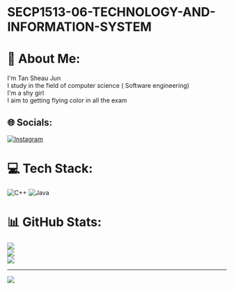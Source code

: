 # SECP1513-06-TECHNOLOGY-AND-INFORMATION-SYSTEM
# 💫 About Me:
I'm Tan Sheau Jun<br>I study in the field of computer science ( Software engineering)<br>I'm a shy girl<br>I aim to getting flying color in all the exam


## 🌐 Socials:
[![Instagram](https://img.shields.io/badge/Instagram-%23E4405F.svg?logo=Instagram&logoColor=white)](https://instagram.com/sheaujun_0110) 

# 💻 Tech Stack:
![C++](https://img.shields.io/badge/c++-%2300599C.svg?style=for-the-badge&logo=c%2B%2B&logoColor=white) ![Java](https://img.shields.io/badge/java-%23ED8B00.svg?style=for-the-badge&logo=openjdk&logoColor=white)
# 📊 GitHub Stats:
![](https://github-readme-stats.vercel.app/api?username=sheaujun&theme=onedark&hide_border=false&include_all_commits=true&count_private=true)<br/>
![](https://github-readme-streak-stats.herokuapp.com/?user=sheaujun&theme=onedark&hide_border=false)<br/>
![](https://github-readme-stats.vercel.app/api/top-langs/?username=sheaujun&theme=onedark&hide_border=false&include_all_commits=true&count_private=true&layout=compact)

---
[![](https://visitcount.itsvg.in/api?id=sheaujun&icon=0&color=0)](https://visitcount.itsvg.in)

<!-- Proudly created with GPRM ( https://gprm.itsvg.in ) -->
